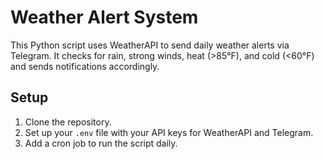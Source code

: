 # Weather Alert System

This Python script uses WeatherAPI to send daily weather alerts via Telegram. It checks for rain, strong winds, heat (>85°F), and cold (<60°F) and sends notifications accordingly.

## Setup

1. Clone the repository.
2. Set up your `.env` file with your API keys for WeatherAPI and Telegram.
3. Add a cron job to run the script daily.

